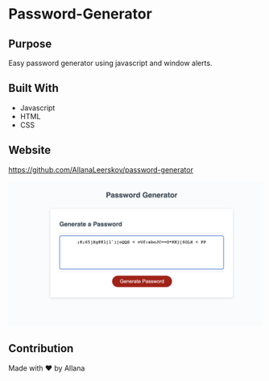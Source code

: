 # Password-Generator

## Purpose
Easy password generator using javascript and window alerts.

## Built With
* Javascript
* HTML
* CSS

## Website
https://github.com/AllanaLeerskov/password-generator

![Webpage Snapshot](assets/css/images/screen-shot.png)


## Contribution
Made with ❤️ by Allana
